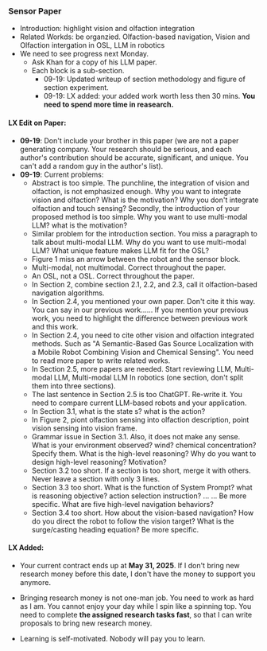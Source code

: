 ### Sensor Paper
* Introduction: highlight vision and olfaction integration
* Related Workds: be organzied. Olfaction-based navigation, Vision and Olfaction intergation in OSL, LLM in robotics
* We need to see progress next Monday.
  * Ask Khan for a copy of his LLM paper.
  * Each block is a sub-section.
    * 09-19: Updated writeup of section methodology and figure of section experiment.
    * 09-19: LX added: your added work worth less then 30 mins. **You need to spend more time in reasearch.**

#### LX Edit on Paper:
* **09-19**: Don't include your brother in this paper (we are not a paper generating company. Your research should be serious, and each author's contribution should be accurate, significant, and unique. You can't add a random guy in the author's list). 
* **09-19**: Current problems:
  * Abstract is too simple. The punchline, the integration of vision and olfaction, is not emphasized enough. Why you want to integrate vision and olfaction? What is the motivation? Why you don't integrate olfaction and touch sensing? Secondly, the introduction of your proposed method is too simple. Why you want to use multi-modal LLM? what is the motivation? 
  * Similar problem for the introduction section. You miss a paragraph to talk about multi-modal LLM. Why do you want to use multi-modal LLM? What unique feature makes LLM fit for the OSL? 
  * Figure 1 miss an arrow between the robot and the sensor block.  
  * Multi-modal, not multimodal. Correct throughout the paper. 
  * An OSL, not a OSL. Correct throughout the paper. 
  * In Section 2, combine section 2.1, 2.2, and 2.3, call it olfaction-based navigation algorithms. 
  * In Section 2.4, you mentioned your own paper. Don't cite it this way. You can say in our previous work...... If you mention your previous work, you need to highlight the difference between previous work and this work. 
  * In Section 2.4, you need to cite other vision and olfaction integrated methods. Such as "A Semantic-Based Gas Source Localization with a Mobile Robot Combining Vision and Chemical Sensing". You need to read more paper to write related works. 
  * In Section 2.5, more papers are needed. Start reviewing LLM, Multi-modal LLM, Multi-modal LLM In robotics (one section, don't split them into three sections). 
  * The last sentence in Section 2.5 is too ChatGPT. Re-write it. You need to compare current LLM-based robots and your application. 
  * In Section 3.1, what is the state s? what is the action? 
  * In Figure 2, piont olfaction sensing into olfaction description, point vision sensing into vision frame. 
  * Grammar issue in Section 3.1. Also, it does not make any sense. What is your environment observed? wind? chemical concentration? Specify them. What is the high-level reasoning? Why do you want to design high-level reasoning? Motivation? 
  * Section 3.2 too short. If a section is too short, merge it with others. Never leave a section with only 3 lines. 
  * Section 3.3 too short. What is the function of System Prompt? what is reasoning objective? action selection instruction? ... ... Be more specific. What are five high-level navigation behaviors? 
  * Section 3.4 too short. How about the vision-based navigation? How do you direct the robot to follow the vision target? What is the surge/casting heading equation? Be more specific. 


#### LX Added:
* Your current contract ends up at **May 31, 2025**. If I don't bring new research money before this date, I don't have the money to support you anymore. 
  
* Bringing research money is not one-man job. You need to work as hard as I am. You cannot enjoy your day while I spin like a spinning top. You need to complete **the assigned research tasks fast**, so that I can write proposals to bring new research money. 

* Learning is self-motivated. Nobody will pay you to learn. 
